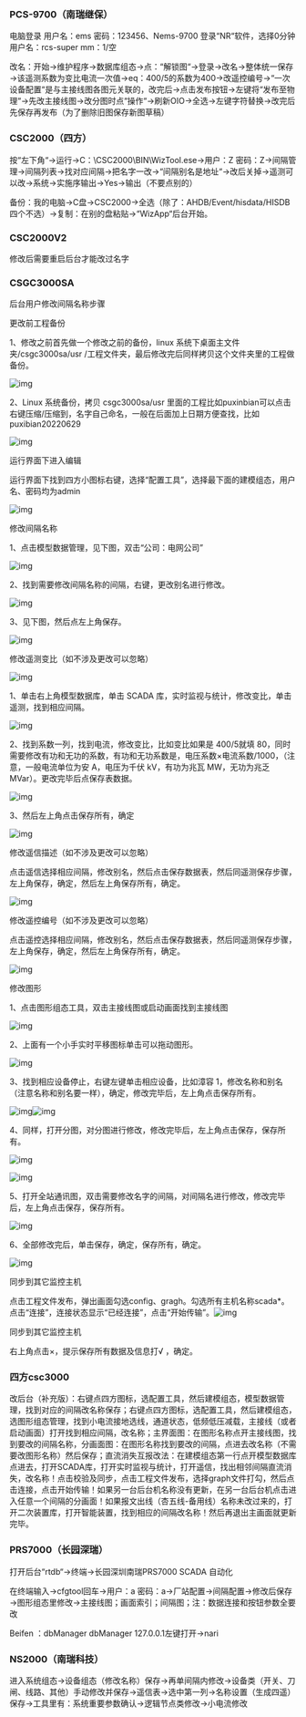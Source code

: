 ### **PCS-9700（南瑞继保）**

电脑登录  用户名：ems   密码：123456、Nems-9700  登录“NR“软件，选择0分钟   用户名：rcs-super  mm：1/空 

改名：开始→维护程序→数据库组态→点：“解锁图“→登录→改名→整体统一保存→该遥测系数为变比电流一次值→eq：400/5的系数为400→改遥控编号→“一次设备配置“是与主接线图各图元关联的，改完后→点击发布按钮→左键将“发布至物理“→先改主接线图→改分图时点“操作“→刷新OIO→全选→左键字符替换→改完后先保存再发布（为了删除旧图保存新图草稿）


### **CSC2000（四方）**

按“左下角“→运行→C：\CSC2000\BIN\WizTool.ese→用户：Z   密码：Z→间隔管理→间隔列表→找对应间隔→把名字一改→“间隔别名是地址“→改后关掉→遥测可以改→系统→实施序输出→Yes→输出（不要点别的）

备份：我的电脑→C盘→CSC2000→全选（除了：AHDB/Event/hisdata/HISDB四个不选）→复制：在别的盘粘贴→“WizApp“后台开始。

### **CSC2000V2**

修改后需要重启后台才能改过名字

 

### **CSGC3000SA** 

后台用户修改间隔名称步骤

更改前工程备份

1、修改之前首先做一个修改之前的备份，linux 系统下桌面主文件夹/csgc3000sa/usr /工程文件夹，最后修改完后同样拷贝这个文件夹里的工程做备份。

![img](file:///C:\Users\yuri\AppData\Local\Temp\ksohtml22920\wps276.jpg) 

 

2、Linux 系统备份，拷贝 csgc3000sa/usr 里面的工程比如puxinbian可以点击右键压缩/压缩到，名字自己命名，一般在后面加上日期方便查找，比如 puxibian20220629

![img](file:///C:\Users\yuri\AppData\Local\Temp\ksohtml22920\wps277.jpg) 

 

 

 

运行界面下进入编辑

 

运行界面下找到四方小图标右键，选择“配置工具”，选择最下面的建模组态，用户名、密码均为admin

![img](file:///C:\Users\yuri\AppData\Local\Temp\ksohtml22920\wps278.jpg) 

修改间隔名称

1、点击模型数据管理，见下图，双击“公司：电网公司”

![img](file:///C:\Users\yuri\AppData\Local\Temp\ksohtml22920\wps279.png) 

2、找到需要修改间隔名称的间隔，右键，更改别名进行修改。

![img](file:///C:\Users\yuri\AppData\Local\Temp\ksohtml22920\wps280.png) 

3、见下图，然后点左上角保存。

 

![img](file:///C:\Users\yuri\AppData\Local\Temp\ksohtml22920\wps281.png) 

修改遥测变比（如不涉及更改可以忽略）

![img](file:///C:\Users\yuri\AppData\Local\Temp\ksohtml22920\wps282.png) 

1、单击右上角模型数据库，单击 SCADA 库，实时监视与统计，修改变比，单击遥测，找到相应间隔。

![img](file:///C:\Users\yuri\AppData\Local\Temp\ksohtml22920\wps283.png) 



2、找到系数一列，找到电流，修改变比，比如变比如果是 400/5就填 80，同时需要修改有功和无功的系数，有功和无功系数是，电压系数×电流系数/1000，（注意，一般电流单位为安 A，电压为千伏 kV，有功为兆瓦 MW，无功为兆乏 MVar）。更改完毕后点保存表数据。

![img](file:///C:\Users\yuri\AppData\Local\Temp\ksohtml22920\wps284.png) 

3、然后左上角点击保存所有，确定

![img](file:///C:\Users\yuri\AppData\Local\Temp\ksohtml22920\wps285.png) 

 

 

 

 

 

 

 

 

 

 

 

 

修改遥信描述（如不涉及更改可以忽略）

点击遥信选择相应间隔，修改别名，然后点击保存数据表，然后同遥测保存步骤，左上角保存，确定，然后左上角保存所有，确定。

![img](file:///C:\Users\yuri\AppData\Local\Temp\ksohtml22920\wps286.png) 

修改遥控编号（如不涉及更改可以忽略）

点击遥控选择相应间隔，修改别名，然后点击保存数据表，然后同遥测保存步骤，左上角保存，确定，然后左上角保存所有，确定。

![img](file:///C:\Users\yuri\AppData\Local\Temp\ksohtml22920\wps287.png) 

修改图形

1、点击图形组态工具，双击主接线图或启动画面找到主接线图

![img](file:///C:\Users\yuri\AppData\Local\Temp\ksohtml22920\wps288.png) 

2、上面有一个小手实时平移图标单击可以拖动图形。

![img](file:///C:\Users\yuri\AppData\Local\Temp\ksohtml22920\wps289.png) 

3、找到相应设备停止，右键左键单击相应设备，比如漳容 1，修改名称和别名（注意名称和别名要一样），确定，修改完毕后，左上角点击保存所有。

 

![img](file:///C:\Users\yuri\AppData\Local\Temp\ksohtml22920\wps290.png)![img](file:///C:\Users\yuri\AppData\Local\Temp\ksohtml22920\wps291.png) 

4、同样，打开分图，对分图进行修改，修改完毕后，左上角点击保存，保存所有。

![img](file:///C:\Users\yuri\AppData\Local\Temp\ksohtml22920\wps292.png) 

![img](file:///C:\Users\yuri\AppData\Local\Temp\ksohtml22920\wps293.png) 

5、打开全站通讯图，双击需要修改名字的间隔，对间隔名进行修改，修改完毕后，左上角点击保存，保存所有。

![img](file:///C:\Users\yuri\AppData\Local\Temp\ksohtml22920\wps294.png) 

6、全部修改完后，单击保存，确定，保存所有，确定。

![img](file:///C:\Users\yuri\AppData\Local\Temp\ksohtml22920\wps295.png) 

同步到其它监控主机

点击工程文件发布，弹出画面勾选config、gragh。勾选所有主机名称scada*。点击“连接”，连接状态显示“已经连接”，点击“开始传输”。![img](file:///C:\Users\yuri\AppData\Local\Temp\ksohtml22920\wps296.jpg)

同步到其它监控主机

右上角点击×，提示保存所有数据及信息打√ ，确定。

 

### **四方csc3000**

改后台（补充版）：右键点四方图标，选配置工具，然后建模组态，模型数据管理，找到对应的间隔改名称保存；右键点四方图标，选配置工具，然后建模组态，选图形组态管理，找到小电流接地选线，通道状态，低频低压减载，主接线（或者启动画面）打开找到相应间隔，改名称；主界面图：在图形名称点开主接线图，找到要改的间隔名称，分画面图：在图形名称找到要改的间隔，点进去改名称（不需要改图形名称）然后保存；直流消失互报改法：在建模组态第一行点开模型数据库点进去，打开SCADA库，打开实时监视与统计，打开遥信，找出相邻间隔直流消失，改名称！点击校验及同步，点击工程文件发布，选择graph文件打勾，然后点击连接，点击开始传输！如果另一台后台机名称没有更新，在另一台后台机点击进入任意一个间隔的分画面！如果报文出线（杏五线-备用线）名称未改过来的，打开二次装置库，打开智能装置，找到相应的间隔改名称！然后再退出主画面就更新完毕。

### **PRS7000（长园深瑞）**

打开后台“rtdb“→终端→长园深圳南瑞PRS7000   SCADA   自动化

在终端输入→cfgtool回车→用户：a   密码：a→厂站配置→间隔配置→修改后保存→图形组态里修改→主接线图；画面索引；间隔图；注：数据连接和按钮参数全要改

Beifen ：dbManager   dbManager   127.0.0.1左键打开→nari

 

### **NS2000（南瑞科技）**

进入系统组态→设备组态（修改名称）保存→再单间隔内修改→设备类（开关、刀闸、线路、其他）手动修改并保存→遥信表→选中第一列→名称设置（生成四遥）保存→工具里有：系统重要参数确认→逻辑节点类修改→小电流修改
